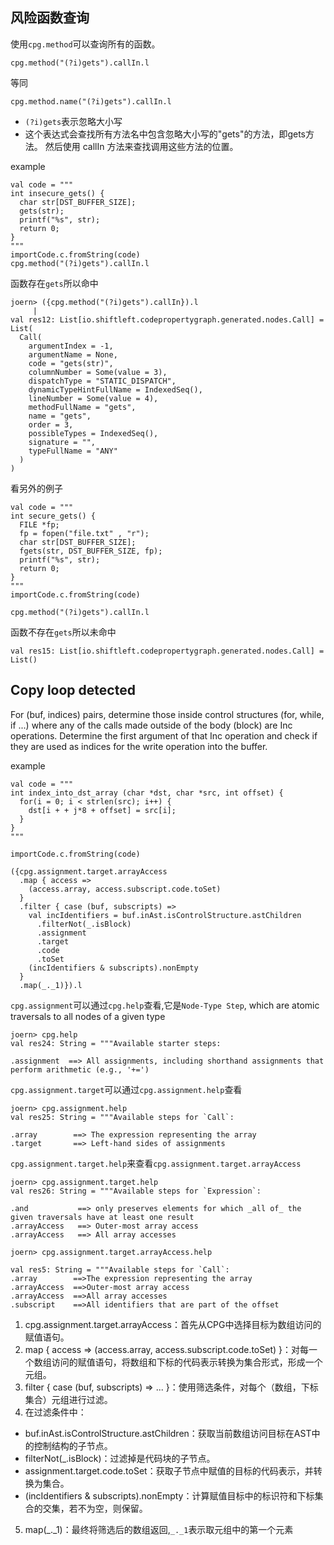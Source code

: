 ## 风险函数查询

使用`cpg.method`可以查询所有的函数。


```
cpg.method("(?i)gets").callIn.l
```
等同
```
cpg.method.name("(?i)gets").callIn.l
```
- `(?i)gets`表示忽略大小写
- 这个表达式会查找所有方法名中包含忽略大小写的"gets"的方法，即gets方法。
然后使用 callIn 方法来查找调用这些方法的位置。


example
```
val code = """
int insecure_gets() {
  char str[DST_BUFFER_SIZE];
  gets(str);
  printf("%s", str);
  return 0;
}
"""
importCode.c.fromString(code)
cpg.method("(?i)gets").callIn.l
```
函数存在`gets`所以命中

```
joern> ({cpg.method("(?i)gets").callIn}).l
     | 
val res12: List[io.shiftleft.codepropertygraph.generated.nodes.Call] = List(
  Call(
    argumentIndex = -1,
    argumentName = None,
    code = "gets(str)",
    columnNumber = Some(value = 3),
    dispatchType = "STATIC_DISPATCH",
    dynamicTypeHintFullName = IndexedSeq(),
    lineNumber = Some(value = 4),
    methodFullName = "gets",
    name = "gets",
    order = 3,
    possibleTypes = IndexedSeq(),
    signature = "",
    typeFullName = "ANY"
  )
)

```
看另外的例子
```
val code = """
int secure_gets() {
  FILE *fp;
  fp = fopen("file.txt" , "r");
  char str[DST_BUFFER_SIZE];
  fgets(str, DST_BUFFER_SIZE, fp);
  printf("%s", str);
  return 0;
}
"""
importCode.c.fromString(code)

cpg.method("(?i)gets").callIn.l
```
函数不存在`gets`所以未命中
```
val res15: List[io.shiftleft.codepropertygraph.generated.nodes.Call] = List()
```

##  Copy loop detected

For (buf, indices) pairs, determine those inside control structures (for, while, if ...) where any of the calls made outside of the body (block) are Inc operations. Determine the first argument of that Inc operation and check if they are used as indices for the write operation into the buffer.

example
```
val code = """
int index_into_dst_array (char *dst, char *src, int offset) {
  for(i = 0; i < strlen(src); i++) {
    dst[i + + j*8 + offset] = src[i];
  }
}
"""

importCode.c.fromString(code)

({cpg.assignment.target.arrayAccess
  .map { access =>
    (access.array, access.subscript.code.toSet)
  }
  .filter { case (buf, subscripts) =>
    val incIdentifiers = buf.inAst.isControlStructure.astChildren
      .filterNot(_.isBlock)
      .assignment
      .target
      .code
      .toSet
    (incIdentifiers & subscripts).nonEmpty
  }
  .map(_._1)}).l
```

`cpg.assignment`可以通过`cpg.help`查看,它是`Node-Type Step`, which are atomic traversals to all nodes of a given type

```
joern> cpg.help
val res24: String = """Available starter steps:

.assignment  ==> All assignments, including shorthand assignments that perform arithmetic (e.g., '+=')   
```

`cpg.assignment.target`可以通过`cpg.assignment.help`查看

```
joern> cpg.assignment.help
val res25: String = """Available steps for `Call`:

.array        ==> The expression representing the array   
.target       ==> Left-hand sides of assignments
```

`cpg.assignment.target.help`来查看`cpg.assignment.target.arrayAccess`

```
joern> cpg.assignment.target.help
val res26: String = """Available steps for `Expression`:

.and           ==> only preserves elements for which _all of_ the given traversals have at least one result
.arrayAccess   ==> Outer-most array access   
.arrayAccess   ==> All array accesses 
```

```
joern> cpg.assignment.target.arrayAccess.help

val res5: String = """Available steps for `Call`:
.array        ==>The expression representing the array                                                                
.arrayAccess  ==>Outer-most array access
.arrayAccess  ==>All array accesses  
.subscript    ==>All identifiers that are part of the offset      
```
1. cpg.assignment.target.arrayAccess：首先从CPG中选择目标为数组访问的赋值语句。
2. map { access => (access.array, access.subscript.code.toSet) }：对每一个数组访问的赋值语句，将数组和下标的代码表示转换为集合形式，形成一个元组。
3. filter { case (buf, subscripts) => ... }：使用筛选条件，对每个（数组，下标集合）元组进行过滤。
4. 在过滤条件中：
  - buf.inAst.isControlStructure.astChildren：获取当前数组访问目标在AST中的控制结构的子节点。
  - filterNot(_.isBlock)：过滤掉是代码块的子节点。
  - assignment.target.code.toSet：获取子节点中赋值的目标的代码表示，并转换为集合。
  - (incIdentifiers & subscripts).nonEmpty：计算赋值目标中的标识符和下标集合的交集，若不为空，则保留。
5. map(_._1)：最终将筛选后的数组返回,`_._1`表示取元组中的第一个元素